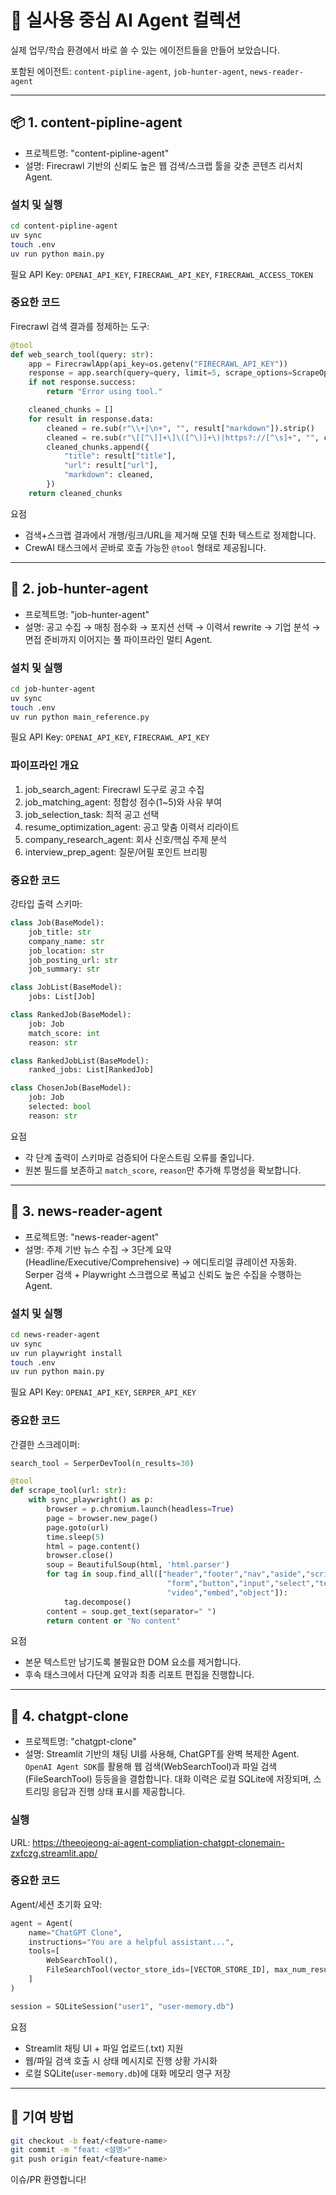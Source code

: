 # 🧠 실사용 중심 AI Agent 컬렉션

실제 업무/학습 환경에서 바로 쓸 수 있는 에이전트들을 만들어 보았습니다.

포함된 에이전트: `content-pipline-agent`, `job-hunter-agent`, `news-reader-agent`

---

## 📦 1. content-pipline-agent

- 프로젝트명: "content-pipline-agent"
- 설명: Firecrawl 기반의 신뢰도 높은 웹 검색/스크랩 툴을 갖춘 콘텐츠 리서치 Agent.

### 설치 및 실행

```bash
cd content-pipline-agent
uv sync
touch .env
uv run python main.py
```

필요 API Key: `OPENAI_API_KEY`, `FIRECRAWL_API_KEY`, `FIRECRAWL_ACCESS_TOKEN`

### 중요한 코드

Firecrawl 검색 결과를 정제하는 도구:

```python
@tool
def web_search_tool(query: str):
    app = FirecrawlApp(api_key=os.getenv("FIRECRAWL_API_KEY"))
    response = app.search(query=query, limit=5, scrape_options=ScrapeOptions(formats=["markdown"]))
    if not response.success:
        return "Error using tool."

    cleaned_chunks = []
    for result in response.data:
        cleaned = re.sub(r"\\+|\n+", "", result["markdown"]).strip()
        cleaned = re.sub(r"\[[^\]]+\]\([^\)]+\)|https?://[^\s]+", "", cleaned)
        cleaned_chunks.append({
            "title": result["title"],
            "url": result["url"],
            "markdown": cleaned,
        })
    return cleaned_chunks
```

요점

- 검색+스크랩 결과에서 개행/링크/URL을 제거해 모델 친화 텍스트로 정제합니다.
- CrewAI 태스크에서 곧바로 호출 가능한 `@tool` 형태로 제공됩니다.

---

## 💼 2. job-hunter-agent

- 프로젝트명: "job-hunter-agent"
- 설명: 공고 수집 → 매칭 점수화 → 포지션 선택 → 이력서 rewrite → 기업 분석 → 면접 준비까지 이어지는 풀 파이프라인 멀티 Agent.

### 설치 및 실행

```bash
cd job-hunter-agent
uv sync
touch .env
uv run python main_reference.py
```

필요 API Key: `OPENAI_API_KEY`, `FIRECRAWL_API_KEY`

### 파이프라인 개요

1. job_search_agent: Firecrawl 도구로 공고 수집
2. job_matching_agent: 정합성 점수(1~5)와 사유 부여
3. job_selection_task: 최적 공고 선택
4. resume_optimization_agent: 공고 맞춤 이력서 리라이트
5. company_research_agent: 회사 신호/핵심 주제 분석
6. interview_prep_agent: 질문/어필 포인트 브리핑

### 중요한 코드

강타입 출력 스키마:

```python
class Job(BaseModel):
    job_title: str
    company_name: str
    job_location: str
    job_posting_url: str
    job_summary: str

class JobList(BaseModel):
    jobs: List[Job]

class RankedJob(BaseModel):
    job: Job
    match_score: int
    reason: str

class RankedJobList(BaseModel):
    ranked_jobs: List[RankedJob]

class ChosenJob(BaseModel):
    job: Job
    selected: bool
    reason: str
```

요점

- 각 단계 출력이 스키마로 검증되어 다운스트림 오류를 줄입니다.
- 원본 필드를 보존하고 `match_score`, `reason`만 추가해 투명성을 확보합니다.

---

## 📰 3. news-reader-agent

- 프로젝트명: "news-reader-agent"
- 설명: 주제 기반 뉴스 수집 → 3단계 요약(Headline/Executive/Comprehensive) → 에디토리얼 큐레이션 자동화. Serper 검색 + Playwright 스크랩으로 폭넓고 신뢰도 높은 수집을 수행하는 Agent.

### 설치 및 실행

```bash
cd news-reader-agent
uv sync
uv run playwright install
touch .env
uv run python main.py
```

필요 API Key: `OPENAI_API_KEY`, `SERPER_API_KEY`

### 중요한 코드

간결한 스크레이퍼:

```python
search_tool = SerperDevTool(n_results=30)

@tool
def scrape_tool(url: str):
    with sync_playwright() as p:
        browser = p.chromium.launch(headless=True)
        page = browser.new_page()
        page.goto(url)
        time.sleep(5)
        html = page.content()
        browser.close()
        soup = BeautifulSoup(html, 'html.parser')
        for tag in soup.find_all(["header","footer","nav","aside","script","style","noscript","iframe",
                                   "form","button","input","select","textarea","img","svg","canvas","audio",
                                   "video","embed","object"]):
            tag.decompose()
        content = soup.get_text(separator=" ")
        return content or "No content"
```

요점

- 본문 텍스트만 남기도록 불필요한 DOM 요소를 제거합니다.
- 후속 태스크에서 다단계 요약과 최종 리포트 편집을 진행합니다.

---

## 💬 4. chatgpt-clone

- 프로젝트명: "chatgpt-clone"
- 설명: Streamlit 기반의 채팅 UI를 사용해, ChatGPT를 완벽 복제한 Agent.  
  `OpenAI Agent SDK`를 활용해 웹 검색(WebSearchTool)과 파일 검색(FileSearchTool) 등등을을 결합합니다. 대화 이력은 로컬 SQLite에 저장되며, 스트리밍 응답과 진행 상태 표시를 제공합니다.

### 실행

URL: https://theeojeong-ai-agent-compliation-chatgpt-clonemain-zxfczg.streamlit.app/

### 중요한 코드

Agent/세션 초기화 요약:

```python
agent = Agent(
    name="ChatGPT Clone",
    instructions="You are a helpful assistant...",
    tools=[
        WebSearchTool(),
        FileSearchTool(vector_store_ids=[VECTOR_STORE_ID], max_num_results=3)
    ]
)

session = SQLiteSession("user1", "user-memory.db")
```

요점

- Streamlit 채팅 UI + 파일 업로드(.txt) 지원
- 웹/파일 검색 호출 시 상태 메시지로 진행 상황 가시화
- 로컬 SQLite(`user-memory.db`)에 대화 메모리 영구 저장

---

## 🙌 기여 방법

```bash
git checkout -b feat/<feature-name>
git commit -m "feat: <설명>"
git push origin feat/<feature-name>
```

이슈/PR 환영합니다!

